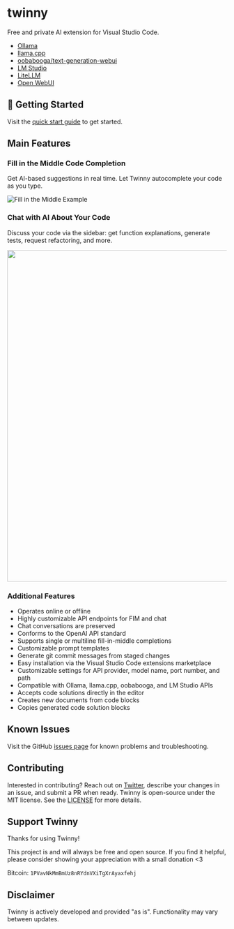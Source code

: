 # twinny

Free and private AI extension for Visual Studio Code.

- [Ollama](https://github.com/jmorganca/ollama)
- [llama.cpp](https://github.com/ggerganov/llama.cpp)
- [oobabooga/text-generation-webui](https://github.com/oobabooga/text-generation-webui)
- [LM Studio](https://github.com/lmstudio-ai)
- [LiteLLM](https://github.com/BerriAI/litellm)
- [Open WebUI](https://github.com/open-webui/open-webui)

## 🚀 Getting Started

Visit the [quick start guide](https://rjmacarthy.github.io/twinny-docs/general/quick-start/) to get started.

## Main Features

### Fill in the Middle Code Completion

Get AI-based suggestions in real time. Let Twinny autocomplete your code as you type.

![Fill in the Middle Example](https://github.com/rjmacarthy/twinny/assets/5537428/69f567c0-2700-4474-b621-6099255bc87b)

### Chat with AI About Your Code

Discuss your code via the sidebar: get function explanations, generate tests, request refactoring, and more.

<img src="https://github.com/rjmacarthy/twinny/assets/5537428/a5c5bb34-60f6-41f6-8226-c62cf4c17c1d" width="760"/>

### Additional Features

- Operates online or offline
- Highly customizable API endpoints for FIM and chat
- Chat conversations are preserved
- Conforms to the OpenAI API standard
- Supports single or multiline fill-in-middle completions
- Customizable prompt templates
- Generate git commit messages from staged changes
- Easy installation via the Visual Studio Code extensions marketplace
- Customizable settings for API provider, model name, port number, and path
- Compatible with Ollama, llama.cpp, oobabooga, and LM Studio APIs
- Accepts code solutions directly in the editor
- Creates new documents from code blocks
- Copies generated code solution blocks

## Known Issues

Visit the GitHub [issues page](https://github.com/rjmacarthy/twinny/issues) for known problems and troubleshooting.

## Contributing

Interested in contributing? Reach out on [Twitter](https://x.com/twinnydotdev), describe your changes in an issue, and submit a PR when ready. Twinny is open-source under the MIT license. See the [LICENSE](https://github.com/rjmacarthy/twinny/blob/master/LICENSE) for more details.

## Support Twinny

Thanks for using Twinny! 

This project is and will always be free and open source. If you find it helpful, please consider showing your appreciation with a small donation <3

Bitcoin: `1PVavNkMmBmUz8nRYdnVXiTgXrAyaxfehj`

## Disclaimer

Twinny is actively developed and provided "as is". Functionality may vary between updates.
